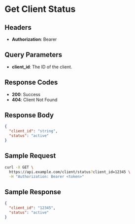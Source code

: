 # Get Client Status

## Headers
- **Authorization**: Bearer <token>

## Query Parameters
- **client_id**: The ID of the client.

## Response Codes
- **200**: Success
- **404**: Client Not Found

## Response Body
```json
{
  "client_id": "string",
  "status": "active"
}
```

## Sample Request
```bash
curl -X GET \
  https://api.example.com/client/status?client_id=12345 \
  -H "Authorization: Bearer <token>"
```

## Sample Response
```json
{
  "client_id": "12345",
  "status": "active"
}
```